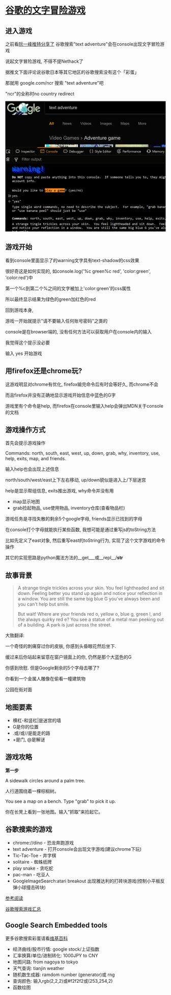 # [谷歌的文字冒险游戏](/old/google_text_adventure.md)

## 进入游戏

之前看[阮一峰推特分享了](https://twitter.com/ruanyf/status/1046279819795869698)
谷歌搜索"text adventure"会在console出现文字冒险游戏

说起文字冒险游戏, 不得不提Nethack了

据推文下面评论说谷歌日本等其它地区的谷歌搜索没有这个「彩蛋」

那就用 google.com/ncr 搜索 "text adventure"吧

"ncr"的全称时no country redirect

![google_text_adventure](google_text_adventure.png "google_text_adventure")

## 游戏开始

看到console里面显示了的warning文字具有text-shadow的css效果

很好奇这是如何实现的, 如console.log('%c green%c red', 'color:green', 'color:red')中

第一个%c到第二个%之间的文字被加上'color:green'的css属性

所以最终显示结果为绿色的green加红色的red

回到游戏本身,

游戏一开始就提示"请不要输入任何账号密码"之类的

console是在browser端的, 没有任何方法可以获取用户在console内的输入

我觉得这个提示没必要

输入 yes 开始游戏

## 用firefox还是chrome玩?

这游戏明显对chrome有优化, firefox输完命令后有时会等好久, 而chrome不会

而且firefox并没有正确地显示游戏开始信息中蓝色的G字

游戏里有个命令是help, 而firefox在console里输入help会弹出MDN关于console的文档

## 游戏操作方式

首先会提示游戏操作

Commands: north, south, east, west, up, down, grab, why, inventory, use, help, exits, map, and friends.

输入help也会出现上述信息

north/south/west/east上下左右移动, up/down貌似是进入上/下层迷宫

help是显示帮组信息, exits推出游戏, why命令并没有用

- map显示地图
- grab捡起物品, use使用物品, inventory仓库(查看物品栏)

游戏任务是寻找失散的剩余5个google字母, friends显示已找到的字母

在console打个字母就能执行某些函数, 我想可能是通过重写js的toString方法

比如先定义了east对象, 然后重写east的toString行为, 实现了这个文字游戏的命令操作

其它的实现思路是python魔法方法的__get___或__repl__/__str__

## 故事背景

> A strange tingle trickles across your skin.
> You feel lightheaded and sit down.
> Feeling better you stand up again and notice your reflection in a window.
> You are still the same big blue G you've always been and you can't help but smile.
>
> But wait!  Where are your friends red o, yellow o, blue g, green l, and the always quirky red e?
> You see a statue of a metal man peeking out of a building.  A park is just across the street.

大致翻译:

一个奇怪的刺痛穿过你的皮肤, 你感到头昏眼花然后坐下.

缓过来后你站起来留意在窗户镜面上的你, 仍然是那个大蓝色的G

你感到欣慰. 但是Google剩余的5个字母去哪了?

你看到一个金属人雕像在偷看一幢建筑物

公园在街对面

## 地图要素

- 横杠-和竖杠|是迷宫的墙
- G是你的位置
- .或/或//是能走的路
- +是门, @是解谜

## 游戏攻略

**第一步**

A sidewalk circles around a palm tree.

人行道围绕着一棵棕榈树。

You see a map on a bench.  Type "grab" to pick it up.

你在长凳上看到一张地图。输入“抓取”来捡起它。


## 谷歌搜索的游戏

- chrome://dino - 恐龙奔跑游戏
- text adventure - 打开console会出现文字游戏(建议chrome下玩)
- Tic-Tac-Toe - 井字棋
- solitaire - 蜘蛛纸牌
- play snake - 贪吃蛇
- pac-man - 吃豆人
- GoogleImageSearch:atari breakout 出现雅达利的打砖块游戏(控制小平板反弹小球撞击砖块)

[参考阅读](https://searchengineland.com/the-big-list-of-google-easter-eggs-153768)

[谷歌搜索游戏汇总](https://www.maketecheasier.com/hidden-google-games/)

## Google Search Embedded tools

更多谷歌搜索彩蛋请看[维基百科](https://en.wikipedia.org/wiki/List_of_Google_Easter_eggs)

- 经济曲线/股市行情: google stock/上证指数
- 汇率换算/单位/进制转化: 1000JPY to CNY
- 地图问路: from nagoya to tokyo
- 天气查询: tianjin weather
- 随机数生成器: ramdom number (generator)或 rng
- 查询颜色: 输入rgb(2,2,2)或#f2f2f2或(253,254,2)
- 函数绘图
